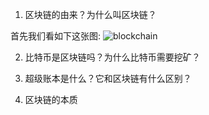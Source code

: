 1. 区块链的由来？为什么叫区块链？

首先我们看如下这张图:
![blockchain](http://www.ruanyifeng.com/blogimg/asset/2017/bg2017122701.jpg)

2. 比特币是区块链吗？为什么比特币需要挖矿？

3. 超级账本是什么？它和区块链有什么区别？

4. 区块链的本质